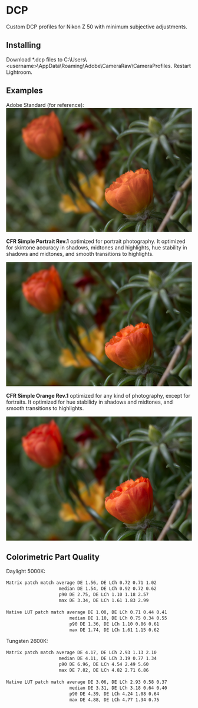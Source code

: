 # DCP

Custom DCP profiles for Nikon Z 50 with minimum subjective adjustments.

## Installing

Download \*.dcp files to C:\\Users\\\<username>\\AppData\\Roaming\\Adobe\\CameraRaw\\CameraProfiles. Restart Lightroom.

## Examples

Adobe Standard (for reference):
![Adobe Standard](https://github.com/dm-u/DCP/raw/main/Flowers%20Adobe%20Standard.jpg)

**CFR Simple Portrait Rev.1** optimized for portrait photography. It optimized for skintone accuracy in shadows, midtones and highlights, hue stability in shadows and midtones, and smooth transitions to highlights.

![Flowers Nikon Z 50 CFR Simple Portrait Rev.1](https://github.com/dm-u/DCP/raw/main/Flowers%20Nikon%20Z%2050%20CFR%20Simple%20Portrait%20Rev.1.jpg)

**CFR Simple Orange Rev.1** optimized for any kind of photography, except for fortraits. It optimized for hue stabilidy in shadows and midtones, and smooth transitions to highlights.


![Flowers Nikon Z 50 CFR Simple Orange Rev.1](https://github.com/dm-u/DCP/raw/main/Flowers%20Nikon%20Z%2050%20CFR%20Simple%20Orange%20Rev.1.jpg)

## Colorimetric Part Quality

Daylight 5000K:

    Matrix patch match average DE 1.56, DE LCh 0.72 0.71 1.02
                        median DE 1.54, DE LCh 0.92 0.72 0.62
                        p90 DE 2.75, DE LCh 1.10 1.18 2.57
                        max DE 3.34, DE LCh 1.61 1.83 2.99

    Native LUT patch match average DE 1.00, DE LCh 0.71 0.44 0.41
                            median DE 1.10, DE LCh 0.75 0.34 0.55
                            p90 DE 1.36, DE LCh 1.10 0.86 0.61
                            max DE 1.74, DE LCh 1.61 1.15 0.62

Tungsten 2600K:

    Matrix patch match average DE 4.17, DE LCh 2.93 1.13 2.10
                        median DE 4.11, DE LCh 3.19 0.77 1.34
                        p90 DE 6.96, DE LCh 4.54 2.49 5.60
                        max DE 7.82, DE LCh 4.82 2.71 6.86

    Native LUT patch match average DE 3.06, DE LCh 2.93 0.58 0.37
                            median DE 3.31, DE LCh 3.18 0.64 0.40
                            p90 DE 4.39, DE LCh 4.24 1.08 0.64
                            max DE 4.88, DE LCh 4.77 1.34 0.75
